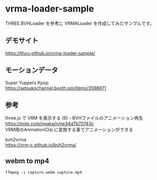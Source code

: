 # vrma-loader-sample

THREE.BVHLoader を参考に VRMALoader を作成してみたサンプルです。


## デモサイト

https://tfuru.github.io/vrma-loader-sample/  

## モーションデータ

Super Yuppers Kpop  
https://setsukochannel.booth.pm/items/3598971  

## 参考

three.js で VRM を表示する (6) - BVHファイルのアニメーション再生  
https://note.com/npaka/n/ne34d7b70743c  
VRM用のAnimationClip に変換する事でアニメーションができる 

bvh2vrma  
https://vrm-c.github.io/bvh2vrma/   

## webm to mp4

```
ffmpeg -i capture.webm capture.mp4
```
